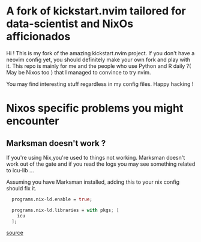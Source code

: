 # A fork of kickstart.nvim tailored for data-scientist and NixOs afficionados

Hi ! This is my fork of the amazing kickstart.nvim project.
If you don't have a neovim config yet, you should definitely make your own fork and play with it.
This repo is mainly for me and the people who use Python and R daily ?( May be
Nixos too ) that I managed to convince to try nvim.

You may find interesting stuff regardless in my config files. Happy hacking !


# Nixos specific problems you might encounter

## Marksman doesn't work ?

If you're using Nix,you're used to things not working. Marksman doesn't work out of the gate and if you read the logs you may see something related to icu-lib ...

Assuming you have Marksman installed, adding this to your nix config should fix it.
```nix
  programs.nix-ld.enable = true;

  programs.nix-ld.libraries = with pkgs; [
    icu
  ];

```
[source](https://github.com/artempyanykh/marksman/issues/381)
